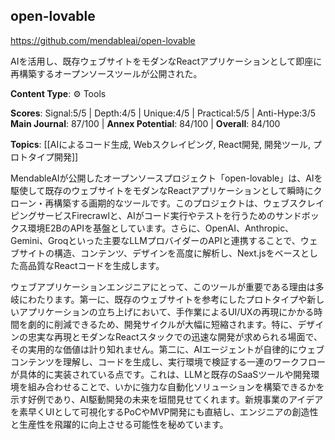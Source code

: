 ## open-lovable

https://github.com/mendableai/open-lovable

AIを活用し、既存ウェブサイトをモダンなReactアプリケーションとして即座に再構築するオープンソースツールが公開された。

**Content Type**: ⚙️ Tools

**Scores**: Signal:5/5 | Depth:4/5 | Unique:4/5 | Practical:5/5 | Anti-Hype:3/5
**Main Journal**: 87/100 | **Annex Potential**: 84/100 | **Overall**: 84/100

**Topics**: [[AIによるコード生成, Webスクレイピング, React開発, 開発ツール, プロトタイプ開発]]

MendableAIが公開したオープンソースプロジェクト「open-lovable」は、AIを駆使して既存のウェブサイトをモダンなReactアプリケーションとして瞬時にクローン・再構築する画期的なツールです。このプロジェクトは、ウェブスクレイピングサービスFirecrawlと、AIがコード実行やテストを行うためのサンドボックス環境E2BのAPIを基盤としています。さらに、OpenAI、Anthropic、Gemini、Groqといった主要なLLMプロバイダーのAPIと連携することで、ウェブサイトの構造、コンテンツ、デザインを高度に解析し、Next.jsをベースとした高品質なReactコードを生成します。

ウェブアプリケーションエンジニアにとって、このツールが重要である理由は多岐にわたります。第一に、既存のウェブサイトを参考にしたプロトタイプや新しいアプリケーションの立ち上げにおいて、手作業によるUI/UXの再現にかかる時間を劇的に削減できるため、開発サイクルが大幅に短縮されます。特に、デザインの忠実な再現とモダンなReactスタックでの迅速な開発が求められる場面で、その実用的な価値は計り知れません。第二に、AIエージェントが自律的にウェブコンテンツを理解し、コードを生成し、実行環境で検証する一連のワークフローが具体的に実装されている点です。これは、LLMと既存のSaaSツールや開発環境を組み合わせることで、いかに強力な自動化ソリューションを構築できるかを示す好例であり、AI駆動開発の未来を垣間見せてくれます。新規事業のアイデアを素早くUIとして可視化するPoCやMVP開発にも直結し、エンジニアの創造性と生産性を飛躍的に向上させる可能性を秘めています。